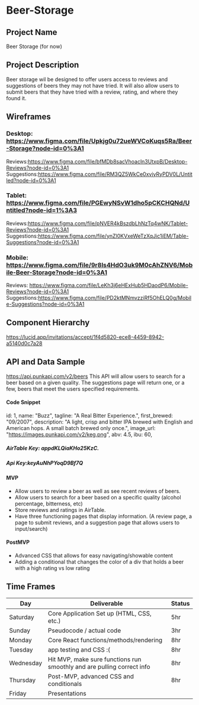 # Beer-Storage

   
## Project Name

Beer Storage (for now)

## Project Description

Beer storage wil be designed to offer users access to reviews and suggestions of beers they may not have tried. It will also allow users to submit beers that they have tried with a review, rating, and where they found it. 

## Wireframes

### Desktop: https://www.figma.com/file/Upkjg0u72ueWVCoKuqs5Ra/Beer-Storage?node-id=0%3A1
  Reviews:https://www.figma.com/file/bfMDb8sacVhoacln3UtxpB/Desktop-Reviews?node-id=0%3A1
  Suggestions:https://www.figma.com/file/RM3QZ5WkCe0xvjyRyPDV0L/Untitled?node-id=0%3A1
### Tablet: https://www.figma.com/file/PGEwyNSvW1dho5pCKCHQNd/Untitled?node-id=1%3A3
  Reviews:https://www.figma.com/file/pNVER4kBszdbLhNzTq4wNK/Tablet-Reviews?node-id=0%3A1
  Suggestions:https://www.figma.com/file/ynZl0KVxeWeTzXqJic1iEM/Table-Suggestions?node-id=0%3A1
### Mobile: https://www.figma.com/file/9r8ls4HdO3uk9M0cAhZNV6/Mobile-Beer-Storage?node-id=0%3A1
  Reviews: https://www.figma.com/file/LeKh3j6eHExHub5HDaodP6/Mobile-Reviews?node-id=0%3A1
  Suggestions:https://www.figma.com/file/PD2ktMNmvzziRf5OhELQ0g/Mobile-Suggestions?node-id=0%3A1

## Component Hierarchy
https://lucid.app/invitations/accept/1f4d5820-ece8-4459-8942-a5140d0c7a28

## API and Data Sample
https://api.punkapi.com/v2/beers
This API will allow users to search for a beer based on a given quality. The suggestions page will return one, or a few, beers that meet the users specified requirements. 

#### Code Snippet
id: 1,
name: "Buzz",
tagline: "A Real Bitter Experience.",
first_brewed: "09/2007",
description: "A light, crisp and bitter IPA brewed with English and American hops. A small batch brewed only once.",
image_url: "https://images.punkapi.com/v2/keg.png",
abv: 4.5,
ibu: 60,

##### AirTable Key: appdKLQiaKHo25KzC.
##### Api Key:keyAuNhPYoqD9Bf7Q

#### MVP 

- Allow users to review a beer as well as see recent reviews of beers. 
- Allow users to search for a beer based on a specific quality (alcohol percentage, bitterness, etc) 
- Store reviews and ratings in AirTable. 
- Have three functioning pages that display information. (A review page, a page to submit reviews, and a suggestion page that allows users to input/search)

#### PostMVP  

- Advanced CSS that allows for easy navigating/showable content 
- Adding a conditional that changes the color of a div that holds a beer with a high rating vs low rating

## Time Frames

|  Day | Deliverable | Status
|---|---| ---|
|Saturday| Core Application Set up (HTML, CSS, etc.)  | 5hr
|Sunday| Pseudocode / actual code | 3hr
|Monday| Core React functions/methods/rendering | 8hr
|Tuesday| app testing and CSS :( | 8hr
|Wednesday| Hit MVP, make sure functions run smoothly and are pulling correct info  | 8hr
|Thursday| Post-MVP, advanced CSS and conditionals | 8hr
|Friday| Presentations | 




